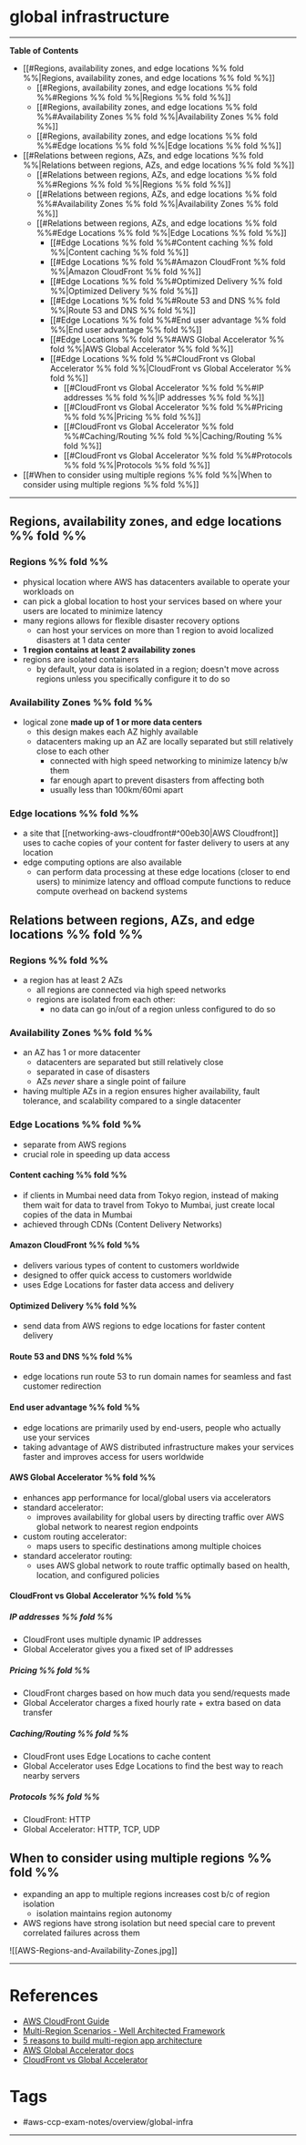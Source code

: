 
# global infrastructure
---
**Table of Contents**
- [[#Regions, availability zones, and edge locations %% fold %%|Regions, availability zones, and edge locations %% fold %%]]
	- [[#Regions, availability zones, and edge locations %% fold %%#Regions %% fold %%|Regions %% fold %%]]
	- [[#Regions, availability zones, and edge locations %% fold %%#Availability Zones %% fold %%|Availability Zones %% fold %%]]
	- [[#Regions, availability zones, and edge locations %% fold %%#Edge locations %% fold %%|Edge locations %% fold %%]]
- [[#Relations between regions, AZs, and edge locations %% fold %%|Relations between regions, AZs, and edge locations %% fold %%]]
	- [[#Relations between regions, AZs, and edge locations %% fold %%#Regions %% fold %%|Regions %% fold %%]]
	- [[#Relations between regions, AZs, and edge locations %% fold %%#Availability Zones %% fold %%|Availability Zones %% fold %%]]
	- [[#Relations between regions, AZs, and edge locations %% fold %%#Edge Locations %% fold %%|Edge Locations %% fold %%]]
		- [[#Edge Locations %% fold %%#Content caching %% fold %%|Content caching %% fold %%]]
		- [[#Edge Locations %% fold %%#Amazon CloudFront %% fold %%|Amazon CloudFront %% fold %%]]
		- [[#Edge Locations %% fold %%#Optimized Delivery %% fold %%|Optimized Delivery %% fold %%]]
		- [[#Edge Locations %% fold %%#Route 53 and DNS %% fold %%|Route 53 and DNS %% fold %%]]
		- [[#Edge Locations %% fold %%#End user advantage %% fold %%|End user advantage %% fold %%]]
		- [[#Edge Locations %% fold %%#AWS Global Accelerator %% fold %%|AWS Global Accelerator %% fold %%]]
		- [[#Edge Locations %% fold %%#CloudFront vs Global Accelerator %% fold %%|CloudFront vs Global Accelerator %% fold %%]]
			- [[#CloudFront vs Global Accelerator %% fold %%#IP addresses %% fold %%|IP addresses %% fold %%]]
			- [[#CloudFront vs Global Accelerator %% fold %%#Pricing %% fold %%|Pricing %% fold %%]]
			- [[#CloudFront vs Global Accelerator %% fold %%#Caching/Routing %% fold %%|Caching/Routing %% fold %%]]
			- [[#CloudFront vs Global Accelerator %% fold %%#Protocols %% fold %%|Protocols %% fold %%]]
- [[#When to consider using multiple regions %% fold %%|When to consider using multiple regions %% fold %%]]
---
## Regions, availability zones, and edge locations %% fold %% 
### Regions %% fold %%
- physical location where AWS has datacenters available to operate your workloads on
- can pick a global location to host your services based on where your users are located to minimize latency
- many regions allows for flexible disaster recovery options
	- can host your services on more than 1 region to avoid localized disasters at 1 data center
- **1 region contains at least 2 availability zones**
- regions are isolated containers
	- by default, your data is isolated in a region; doesn't move across regions unless you specifically configure it to do so
### Availability Zones %% fold %%
- logical zone **made up of 1 or more data centers**
	- this design makes each AZ highly available
	- datacenters making up an AZ are locally separated but still relatively close to each other
		- connected with high speed networking to minimize latency b/w them
		- far enough apart to prevent disasters from affecting both
		- usually less than 100km/60mi apart
### Edge locations %% fold %%
- a site that [[networking-aws-cloudfront#^00eb30|AWS Cloudfront]] uses to cache copies of your content for faster delivery to users at any location
- edge computing options are also available
	- can perform data processing at these edge locations (closer to end users) to minimize latency and offload compute functions to reduce compute overhead on backend systems
## Relations between regions, AZs, and edge locations %% fold %% 
### Regions %% fold %% 
- a region has at least 2 AZs
	- all regions are connected via high speed networks
	- regions are isolated from each other:
		- no data can go in/out of a region unless configured to do so
### Availability Zones %% fold %% 
- an AZ has 1 or more datacenter
	- datacenters are separated but still relatively close
	- separated in case of disasters
	- AZs *never* share a single point of failure
- having multiple AZs in a region ensures higher availability, fault tolerance, and scalability compared to a single datacenter
### Edge Locations %% fold %%
- separate from AWS regions
- crucial role in speeding up data access
#### Content caching %% fold %%
- if clients in Mumbai need data from Tokyo region, instead of making them wait for data to travel from Tokyo to Mumbai, just create local copies of the data in Mumbai
- achieved through CDNs (Content Delivery Networks)
#### Amazon CloudFront %% fold %%
- delivers various types of content to customers worldwide
- designed to offer quick access to customers worldwide
- uses Edge Locations for faster data access and delivery
#### Optimized Delivery %% fold %%
- send data from AWS regions to edge locations for faster content delivery
#### Route 53 and DNS %% fold %% 
- edge locations run route 53 to run domain names for seamless and fast customer redirection 
#### End user advantage %% fold %% 
- edge locations are primarily used by end-users, people who actually use your services
- taking advantage of AWS distributed infrastructure makes your services faster and improves access for users worldwide
#### AWS Global Accelerator %% fold %% 
- enhances app performance for local/global users via accelerators
- standard accelerator:
	- improves availability for global users by directing traffic over AWS global network to nearest region endpoints
- custom routing accelerator:
	- maps users to specific destinations among multiple choices
- standard accelerator routing:
	- uses AWS global network to route traffic optimally based on health, location, and configured policies
#### CloudFront vs Global Accelerator %% fold %% 
##### IP addresses %% fold %% 
- CloudFront uses multiple dynamic IP addresses
- Global Accelerator gives you a fixed set of IP addresses
##### Pricing %% fold %%
- CloudFront charges based on how much data you send/requests made
- Global Accelerator charges a fixed hourly rate + extra based on data transfer
##### Caching/Routing %% fold %%
- CloudFront uses Edge Locations to cache content
- Global Accelerator uses Edge Locations to find the best way to reach nearby servers
##### Protocols %% fold %% 
- CloudFront: HTTP
- Global Accelerator: HTTP, TCP, UDP
## When to consider using multiple regions %% fold %% 
- expanding an app to multiple regions increases cost b/c of region isolation 
	- isolation maintains region autonomy
- AWS regions have strong isolation but need special care to prevent correlated failures across them

![[AWS-Regions-and-Availability-Zones.jpg]]

---
# References
- [AWS CloudFront Guide](https://docs.aws.amazon.com/AmazonCloudFront/latest/DeveloperGuide/Introduction.html)
- [Multi-Region Scenarios - Well Architected Framework](https://docs.aws.amazon.com/wellarchitected/latest/reliability-pillar/multi-region-scenarios.html)
- [5 reasons to build multi-region app architecture](https://www.cockroachlabs.com/blog/5-reasons-to-build-multi-region-application-architecture/)
- [AWS Global Accelerator docs](https://docs.aws.amazon.com/global-accelerator/latest/dg/what-is-global-accelerator.html)
- [CloudFront vs Global Accelerator](https://tutorialsdojo.com/aws-global-accelerator-vs-amazon-cloudfront/)
# Tags
- #aws-ccp-exam-notes/overview/global-infra  
- ---